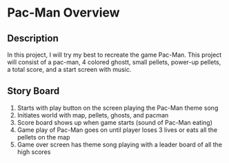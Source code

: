 # Pac-Man Overview
## Description
In this project, I will try my best to recreate the game Pac-Man. This project will consist of a pac-man, 4 colored ghostt,
small pellets, power-up pellets, a total score, and a start screen with music. 

## Story Board
1. Starts with play button on the screen playing the Pac-Man theme song
2. Initiates world with map, pellets, ghosts, and pacman
3. Score board shows up when game starts (sound of Pac-Man eating)
4. Game play of Pac-Man goes on until player loses 3 lives or eats all the pellets on the map
5. Game over screen has theme song playing with a leader board of all the high scores 

